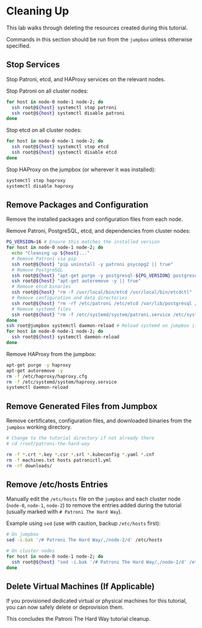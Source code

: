 # Cleaning Up

This lab walks through deleting the resources created during this tutorial.

Commands in this section should be run from the `jumpbox` unless otherwise specified.

## Stop Services

Stop Patroni, etcd, and HAProxy services on the relevant nodes.

Stop Patroni on all cluster nodes:
```bash
for host in node-0 node-1 node-2; do
  ssh root@${host} systemctl stop patroni
  ssh root@${host} systemctl disable patroni
done
```

Stop etcd on all cluster nodes:
```bash
for host in node-0 node-1 node-2; do
  ssh root@${host} systemctl stop etcd
  ssh root@${host} systemctl disable etcd
done
```

Stop HAProxy on the jumpbox (or wherever it was installed):
```bash
systemctl stop haproxy
systemctl disable haproxy
```

## Remove Packages and Configuration

Remove the installed packages and configuration files from each node.

Remove Patroni, PostgreSQL, etcd, and dependencies from cluster nodes:
```bash
PG_VERSION=16 # Ensure this matches the installed version
for host in node-0 node-1 node-2; do
  echo "Cleaning up ${host}..."
  # Remove Patroni via pip
  ssh root@${host} "pip uninstall -y patroni psycopg2 || true"
  # Remove PostgreSQL
  ssh root@${host} "apt-get purge -y postgresql-${PG_VERSION} postgresql-client-${PG_VERSION} postgresql-common || true"
  ssh root@${host} "apt-get autoremove -y || true"
  # Remove etcd binaries
  ssh root@${host} "rm -f /usr/local/bin/etcd /usr/local/bin/etcdctl"
  # Remove configuration and data directories
  ssh root@${host} "rm -rf /etc/patroni /etc/etcd /var/lib/postgresql /var/lib/etcd"
  # Remove systemd files
  ssh root@${host} "rm -f /etc/systemd/system/patroni.service /etc/systemd/system/etcd.service"
done
ssh root@jumpbox systemctl daemon-reload # Reload systemd on jumpbox if needed
for host in node-0 node-1 node-2; do
  ssh root@${host} systemctl daemon-reload
done
```

Remove HAProxy from the jumpbox:
```bash
apt-get purge -y haproxy
apt-get autoremove -y
rm -f /etc/haproxy/haproxy.cfg
rm -f /etc/systemd/system/haproxy.service
systemctl daemon-reload
```

## Remove Generated Files from Jumpbox

Remove certificates, configuration files, and downloaded binaries from the `jumpbox` working directory.

```bash
# Change to the tutorial directory if not already there
# cd /root/patroni-the-hard-way

rm -f *.crt *.key *.csr *.srl *.kubeconfig *.yaml *.cnf
rm -f machines.txt hosts patronictl.yml
rm -rf downloads/
```

## Remove /etc/hosts Entries

Manually edit the `/etc/hosts` file on the `jumpbox` and each cluster node (`node-0`, `node-1`, `node-2`) to remove the entries added during the tutorial (usually marked with `# Patroni The Hard Way`).

Example using `sed` (use with caution, backup `/etc/hosts` first):

```bash
# On jumpbox
sed -i.bak '/# Patroni The Hard Way/,/node-2/d' /etc/hosts

# On cluster nodes
for host in node-0 node-1 node-2; do
  ssh root@${host} "sed -i.bak '/# Patroni The Hard Way/,/node-2/d' /etc/hosts"
done
```

## Delete Virtual Machines (If Applicable)

If you provisioned dedicated virtual or physical machines for this tutorial, you can now safely delete or deprovision them.

This concludes the Patroni The Hard Way tutorial cleanup.
